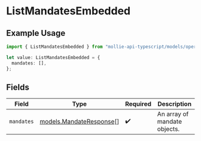 # ListMandatesEmbedded

## Example Usage

```typescript
import { ListMandatesEmbedded } from "mollie-api-typescript/models/operations";

let value: ListMandatesEmbedded = {
  mandates: [],
};
```

## Fields

| Field                                                       | Type                                                        | Required                                                    | Description                                                 |
| ----------------------------------------------------------- | ----------------------------------------------------------- | ----------------------------------------------------------- | ----------------------------------------------------------- |
| `mandates`                                                  | [models.MandateResponse](../../models/mandateresponse.md)[] | :heavy_check_mark:                                          | An array of mandate objects.                                |